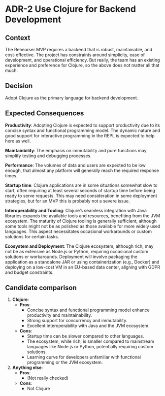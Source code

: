 # ADR-2 Use Clojure for Backend Development

## Context
The Rehearser MVP requires a backend that is robust, maintainable, and
cost-effective. The project has constraints around simplicity, ease of
development, and operational efficiency. But really, the team has an
existing experience and preference for Clojure, so the above does not
matter all that much.

## Decision
Adopt Clojure as the primary language for backend development.

## Expected Consequences

**Productivity**: Adopting Clojure is expected to support productivity
due to its concise syntax and functional programming model. The
dynamic nature and good support for interactive programming in the
REPL is expected to help here as well.

**Maintainbility**: The emphasis on immutability and pure functions may
simplify testing and debugging processes.

**Performance**: The volumes of data and users are
expected to be low enough, that almost any platform will generally
reach the required response times.

**Startup time**: Clojure applications are in some situations somewhat
slow to start, often requiring at least several seconds of startup
time before being ready to serve requests. This may need consideration
in some deployment strategies, but for an MVP this is probably not a
severe issue.

**Interoperability and Tooling**: Clojure’s seamless integration with
Java libraries expands the available tools and resources, benefiting
from the JVM ecosystem. The maturity of Clojure tooling is generally
sufficient, although some tools might not be as polished as those
available for more widely used languages. This aspect necessitates
occasional workarounds or custom solutions for certain tasks.

**Ecosystem and Deployment**: The Clojure ecosystem, although rich,
may not be as extensive as Node.js or Python, requiring occasional
custom solutions or workarounds. Deployment will involve packaging the
application as a standalone JAR or using containerization (e.g.,
Docker) and deploying on a low-cost VM in an EU-based data center,
aligning with GDPR and budget constraints.

## Candidate comparison

1. **Clojure**:
   - **Pros**:
     - Concise syntax and functional programming model enhance
       productivity and maintainability.
     - Strong support for concurrency and immutability.
     - Excellent interoperability with Java and the JVM ecosystem.
   - **Cons**:
     - Startup time can be slower compared to other languages.
     - The ecosystem, while rich, is smaller compared to mainstream
       languages like Node.js or Python, potentially requiring custom
       solutions.
     - Learning curve for developers unfamiliar with functional
       programming or the JVM ecosystem.
2. **Anything else**:
   - **Pros**:
     - (Not really checked)
   - **Cons**:
     - Not Clojure
